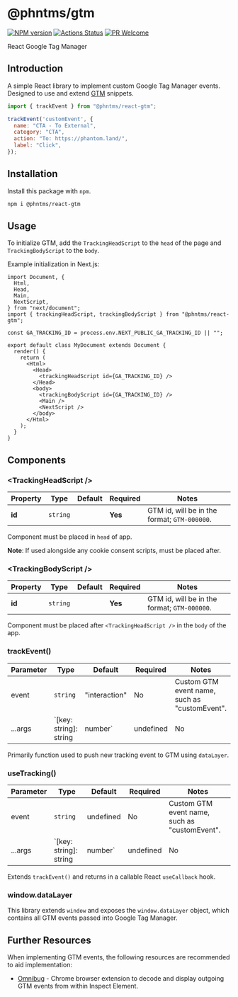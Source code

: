 # @phntms/gtm

[![NPM version][npm-image]][npm-url]
[![Actions Status][ci-image]][ci-url]
[![PR Welcome][npm-downloads-image]][npm-downloads-url]

React Google Tag Manager

## Introduction

A simple React library to implement custom Google Tag Manager events. Designed to use and extend [GTM](https://developers.google.com/tag-manager/quickstart) snippets.

```javascript
import { trackEvent } from "@phntms/react-gtm";

trackEvent('customEvent', {
  name: "CTA - To External",
  category: "CTA",
  action: "To: https://phantom.land/",
  label: "Click",
});

```

## Installation

Install this package with `npm`.

```bash
npm i @phntms/react-gtm
```

## Usage

To initialize GTM, add the `TrackingHeadScript` to the `head` of the page and `TrackingBodyScript` to the `body`.

Example initialization in Next.js:

```JSX
import Document, {
  Html,
  Head,
  Main,
  NextScript,
} from "next/document";
import { trackingHeadScript, trackingBodyScript } from "@phntms/react-gtm";

const GA_TRACKING_ID = process.env.NEXT_PUBLIC_GA_TRACKING_ID || "";

export default class MyDocument extends Document {
  render() {
    return (
      <Html>
        <Head>
          <trackingHeadScript id={GA_TRACKING_ID} />
        </Head>
        <body>
          <trackingBodyScript id={GA_TRACKING_ID} />
          <Main />
          <NextScript />
        </body>
      </Html>
    );
  }
}
```

## Components

### &lt;TrackingHeadScript />

| Property | Type | Default | Required | Notes |
| -------- | ---- | ------- | -------- | ------- |
| **id** | `string` | | **Yes** | GTM id, will be in the format; `GTM-000000`. |

Component must be placed in `head` of app.

**Note**: If used alongside any cookie consent scripts, must be placed after.

### &lt;TrackingBodyScript />

| Property | Type | Default | Required | Notes |
| -------- | ---- | ------- | -------- | ------- |
| **id** | `string` | | **Yes** | GTM id, will be in the format; `GTM-000000`. |

Component must be placed after `<TrackingHeadScript />` in the `body` of the app.

### trackEvent()

| Parameter | Type | Default | Required | Notes |
| -------- | ---- | ------- | -------- | ------- |
| event | `string` | "interaction" | No | Custom GTM event name, such as "customEvent". |
| ...args | `[key: string]: string | number` | undefined | No | Optional values to append to GTM event. Example of recommended properties to include; `name`, `category`, `action` and `label`. |

Primarily function used to push new tracking event to GTM using `dataLayer`.

### useTracking()

| Parameter | Type | Default | Required | Notes |
| -------- | ---- | ------- | -------- | ------- |
| event | `string` | undefined | No | Custom GTM event name, such as "customEvent". |
| ...args | `[key: string]: string | number` | undefined | No | Optional values to append to GTM event. Example of recommended properties to include; `name`, `category`, `action` and `label`. |

Extends `trackEvent()` and returns in a callable React `useCallback` hook.

### window.dataLayer

This library extends `window` and exposes the `window.dataLayer` object, which contains all GTM events passed into Google Tag Manager.

## Further Resources

When implementing GTM events, the following resources are recommended to aid implementation:

- [Omnibug](https://chrome.google.com/webstore/detail/omnibug/bknpehncffejahipecakbfkomebjmokl?hl=en) - Chrome browser extension to decode and display outgoing GTM events from within Inspect Element.

[npm-image]: https://img.shields.io/npm/v/@phntms/gtm.svg?style=flat-square&logo=react
[npm-url]: https://npmjs.org/package/@phntms/gtm
[npm-downloads-image]: https://img.shields.io/npm/dm/@phntms/gtm.svg
[npm-downloads-url]: https://npmcharts.com/compare/@phntms/gtm?minimal=true
[ci-image]: https://github.com/phantomstudios/gtm/workflows/test/badge.svg
[ci-url]: https://github.com/phantomstudios/gtm/actions
